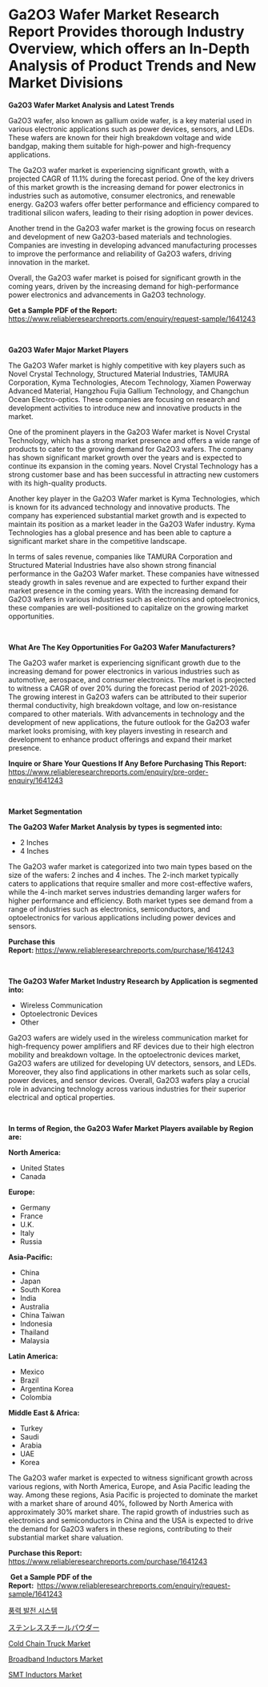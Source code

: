 <p><h1>Ga2O3 Wafer Market Research Report Provides thorough Industry Overview, which offers an In-Depth Analysis of Product Trends and New Market Divisions</h1></p><p><strong>Ga2O3 Wafer Market Analysis and Latest Trends</strong></p>
<p><p>Ga2O3 wafer, also known as gallium oxide wafer, is a key material used in various electronic applications such as power devices, sensors, and LEDs. These wafers are known for their high breakdown voltage and wide bandgap, making them suitable for high-power and high-frequency applications.</p><p>The Ga2O3 wafer market is experiencing significant growth, with a projected CAGR of 11.1% during the forecast period. One of the key drivers of this market growth is the increasing demand for power electronics in industries such as automotive, consumer electronics, and renewable energy. Ga2O3 wafers offer better performance and efficiency compared to traditional silicon wafers, leading to their rising adoption in power devices.</p><p>Another trend in the Ga2O3 wafer market is the growing focus on research and development of new Ga2O3-based materials and technologies. Companies are investing in developing advanced manufacturing processes to improve the performance and reliability of Ga2O3 wafers, driving innovation in the market.</p><p>Overall, the Ga2O3 wafer market is poised for significant growth in the coming years, driven by the increasing demand for high-performance power electronics and advancements in Ga2O3 technology.</p></p>
<p><strong>Get a Sample PDF of the Report:&nbsp;</strong> <a href="https://www.reliableresearchreports.com/enquiry/request-sample/1641243">https://www.reliableresearchreports.com/enquiry/request-sample/1641243</a></p>
<p>&nbsp;</p>
<p><strong>Ga2O3 Wafer Major Market Players</strong></p>
<p><p>The Ga2O3 Wafer market is highly competitive with key players such as Novel Crystal Technology, Structured Material Industries, TAMURA Corporation, Kyma Technologies, Atecom Technology, Xiamen Powerway Advanced Material, Hangzhou Fujia Gallium Technology, and Changchun Ocean Electro-optics. These companies are focusing on research and development activities to introduce new and innovative products in the market.</p><p>One of the prominent players in the Ga2O3 Wafer market is Novel Crystal Technology, which has a strong market presence and offers a wide range of products to cater to the growing demand for Ga2O3 wafers. The company has shown significant market growth over the years and is expected to continue its expansion in the coming years. Novel Crystal Technology has a strong customer base and has been successful in attracting new customers with its high-quality products.</p><p>Another key player in the Ga2O3 Wafer market is Kyma Technologies, which is known for its advanced technology and innovative products. The company has experienced substantial market growth and is expected to maintain its position as a market leader in the Ga2O3 Wafer industry. Kyma Technologies has a global presence and has been able to capture a significant market share in the competitive landscape.</p><p>In terms of sales revenue, companies like TAMURA Corporation and Structured Material Industries have also shown strong financial performance in the Ga2O3 Wafer market. These companies have witnessed steady growth in sales revenue and are expected to further expand their market presence in the coming years. With the increasing demand for Ga2O3 wafers in various industries such as electronics and optoelectronics, these companies are well-positioned to capitalize on the growing market opportunities.</p></p>
<p>&nbsp;</p>
<p><strong>What Are The Key Opportunities For Ga2O3 Wafer Manufacturers?</strong></p>
<p><p>The Ga2O3 wafer market is experiencing significant growth due to the increasing demand for power electronics in various industries such as automotive, aerospace, and consumer electronics. The market is projected to witness a CAGR of over 20% during the forecast period of 2021-2026. The growing interest in Ga2O3 wafers can be attributed to their superior thermal conductivity, high breakdown voltage, and low on-resistance compared to other materials. With advancements in technology and the development of new applications, the future outlook for the Ga2O3 wafer market looks promising, with key players investing in research and development to enhance product offerings and expand their market presence.</p></p>
<p><strong>Inquire or Share Your Questions If Any Before Purchasing This Report:</strong> <a href="https://www.reliableresearchreports.com/enquiry/pre-order-enquiry/1641243">https://www.reliableresearchreports.com/enquiry/pre-order-enquiry/1641243</a></p>
<p>&nbsp;</p>
<p><strong>Market Segmentation</strong></p>
<p><strong>The Ga2O3 Wafer Market Analysis by types is segmented into:</strong></p>
<p><ul><li>2 Inches</li><li>4 Inches</li></ul></p>
<p><p>The Ga2O3 wafer market is categorized into two main types based on the size of the wafers: 2 inches and 4 inches. The 2-inch market typically caters to applications that require smaller and more cost-effective wafers, while the 4-inch market serves industries demanding larger wafers for higher performance and efficiency. Both market types see demand from a range of industries such as electronics, semiconductors, and optoelectronics for various applications including power devices and sensors.</p></p>
<p><strong>Purchase this Report:&nbsp;</strong><a href="https://www.reliableresearchreports.com/purchase/1641243">https://www.reliableresearchreports.com/purchase/1641243</a></p>
<p>&nbsp;</p>
<p><strong>The Ga2O3 Wafer Market Industry Research by Application is segmented into:</strong></p>
<p><ul><li>Wireless Communication</li><li>Optoelectronic Devices</li><li>Other</li></ul></p>
<p><p>Ga2O3 wafers are widely used in the wireless communication market for high-frequency power amplifiers and RF devices due to their high electron mobility and breakdown voltage. In the optoelectronic devices market, Ga2O3 wafers are utilized for developing UV detectors, sensors, and LEDs. Moreover, they also find applications in other markets such as solar cells, power devices, and sensor devices. Overall, Ga2O3 wafers play a crucial role in advancing technology across various industries for their superior electrical and optical properties.</p></p>
<p>&nbsp;</p>
<p><strong>In terms of Region, the Ga2O3 Wafer Market Players available by Region are:</strong></p>
<p>
    <p> <strong> North America: </strong>
        <ul>
            <li>United States</li>
            <li>Canada</li>
        </ul>
        </p> 
    <p> <strong> Europe: </strong>
        <ul>
            <li>Germany</li>
            <li>France</li>
            <li>U.K.</li>
            <li>Italy</li>
            <li>Russia</li>
        </ul>
        </p> 
    <p> <strong> Asia-Pacific: </strong>
        <ul>
            <li>China</li>
            <li>Japan</li>
            <li>South Korea</li>
            <li>India</li>
            <li>Australia</li>
            <li>China Taiwan</li>
            <li>Indonesia</li>
            <li>Thailand</li>
            <li>Malaysia</li>
        </ul>
        </p> 
    <p> <strong> Latin America: </strong>
        <ul>
            <li>Mexico</li>
            <li>Brazil</li>
            <li>Argentina Korea</li>
            <li>Colombia</li>
        </ul>
        </p> 
    <p> <strong> Middle East & Africa: </strong>
        <ul>
            <li>Turkey</li>
            <li>Saudi</li>
            <li>Arabia</li>
            <li>UAE</li>
            <li>Korea</li>
        </ul>
    </p>
    </p>
<p><p>The Ga2O3 wafer market is expected to witness significant growth across various regions, with North America, Europe, and Asia Pacific leading the way. Among these regions, Asia Pacific is projected to dominate the market with a market share of around 40%, followed by North America with approximately 30% market share. The rapid growth of industries such as electronics and semiconductors in China and the USA is expected to drive the demand for Ga2O3 wafers in these regions, contributing to their substantial market share valuation.</p></p>
<p><strong>Purchase this Report: </strong><a href="https://www.reliableresearchreports.com/purchase/1641243">https://www.reliableresearchreports.com/purchase/1641243</a></p>
<p>&nbsp;<strong>Get a Sample PDF of the Report:&nbsp;&nbsp;</strong><a href="https://www.reliableresearchreports.com/enquiry/request-sample/1641243">https://www.reliableresearchreports.com/enquiry/request-sample/1641243</a></p>
<p><strong></strong></p>
<p><p><a href="https://github.com/darrellockm3ytan895656/Market-Research-Report-List-1/blob/main/592772510842.md">풍력 발전 시스템</a></p><p><a href="https://medium.com/@alliegrater55/%E3%82%B9%E3%83%86%E3%83%B3%E3%83%AC%E3%82%B9%E9%8B%BC%E7%B2%89%E6%9C%AB%E5%B8%82%E5%A0%B4%E8%AA%BF%E6%9F%BB%E3%83%AC%E3%83%9D%E3%83%BC%E3%83%88-%E3%81%9D%E3%81%AE%E6%AD%B4%E5%8F%B2%E3%81%A8%E4%BA%88%E6%B8%AC2031%E5%B9%B4%E3%81%BE%E3%81%A7%E3%81%AE2024-850ea2335670">ステンレススチールパウダー</a></p><p><a href="https://issuu.com/reportprime-2/docs/cold-chain-truck-market-size-2030.pptx">Cold Chain Truck Market</a></p><p><a href="https://github.com/shotows/Market-Research-Report-List-2/blob/main/broadband-inductors-market.md">Broadband Inductors Market</a></p><p><a href="https://github.com/beatblasta/Market-Research-Report-List-2/blob/main/smt-inductors-market.md">SMT Inductors Market</a></p></p>